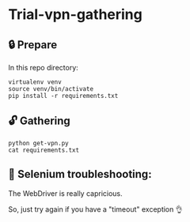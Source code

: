 # Trial-vpn-gathering

## :lock: Prepare

In this repo directory:
```
virtualenv venv
source venv/bin/activate
pip install -r requirements.txt
```

## :unlock: Gathering

```
python get-vpn.py
cat requirements.txt
```

## :key: Selenium troubleshooting:

The WebDriver is really capricious.

So, just try again if you have a "timeout" exception :ok_hand:
